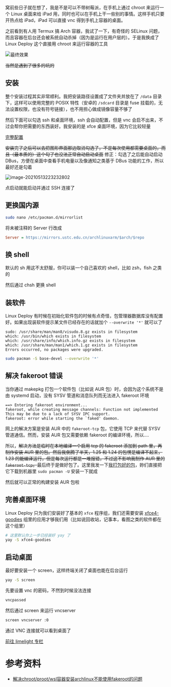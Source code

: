窝前些日子就在想了，我是不是可以不带树莓派，在手机上通过 chroot 来运行一个 Linux 桌面来给 iPad 用，同时也可以在手机上干一些别的事情。这样手机只要开热点给 iPad，iPad 可以直接 vnc 得到手机上容器的桌面。

之前看到有人用 Termux 搞 Arch 容器，我试了一下，有奇怪的 SELinux 问题，而且容器在后台还会被系统自动杀掉（因为是运行在用户层的）。于是我换成了 Linux Deploy 这个直接用 chroot 来运行容器的工具

![最终效果](https://i.loli.net/2021/05/13/ZlUnjghy7rksPuD.png#vwid=1730&vhei=1367)

~~当然是遇到了很多的坑的~~

## 安装

整个安装过程其实非常顺利。我把安装路径设置成了文件夹并放在了 `/data` 目录下，这样可以使用完整的 POSIX 特性（安卓的 `/sdcard` 目录是 fuse 挂载的，无法设置权限，也没有符号链接），也不用担心做成镜像容量不够了

然后下面可以勾选 ssh 和桌面环境，ssh 会自动配置，但是 vnc 会启不出来，不过会帮你把需要的东西装好。我安装的是 xfce 桌面环境，因为它比较轻量

[完整配置](https://cdn.lwqwq.com/pic/Screenshot_2021-05-13-20-41-12-42.jpg)

~~安装完了之后可以去把图形界面那边取消勾选了，不是每次使用都需要桌面的，而且（最本质的）这个勾了也没法正常自动启动桌面~~ 修正：勾选了之后能自动启动 DBus，方便在桌面中查看手机电量以及像通知之类基于 DBus 功能的工作，所以最好还是勾着

![image-20210513223232802](https://i.loli.net/2021/05/13/O7UcmCALI6TDFtj.png#vwid=625&vhei=159)

点启动就能启动并通过 SSH 连接了

## 更换国内源

```bash
sudo nano /etc/pacman.d/mirrorlist
```

将未被注释的 Server 行改成

```ini
Server = https://mirrors.ustc.edu.cn/archlinuxarm/$arch/$repo
```

## 换 shell

默认的 sh 用这不太舒服，你可以装一个自己喜欢的 shell，比如 zsh，fish 之类的

然后通过 chsh 更换 shell

## 装软件

Linux Deploy 有时候在初始化软件包的时候有点奇怪，包管理器数据库没有配置好。如果出现装软件提示某文件已经存在的话就加个 `--overwrite '*'` 就可以了

```
sudo: /usr/share/man/man8/visudo.8.gz exists in filesystem
which: /usr/bin/which exists in filesystem
which: /usr/share/info/which.info.gz exists in filesystem
which: /usr/share/man/man1/which.1.gz exists in filesystem
Errors occurred, no packages were upgraded.
```

```bash
sudo pacman -S base-devel --overwrite '*'
```

## 解决 fakeroot 错误

当你通过 makepkg 打包一个软件包（比如说 AUR 包）时，会因为这个系统不是由 systemd 启动，没有 SYSV 管道和消息队列而无法进入 fakeroot 环境

```
==> Entering fakeroot environment...
fakeroot, while creating message channels: Function not implemented
This may be due to a lack of SYSV IPC support.
fakeroot: error while starting the `faked' daemon.
```

网上的解决方案是安装 AUR 中的 `fakeroot-tcp` 包，它使用 TCP 来代替 SYSV 管道通信。然而，安装 AUR 包又需要依赖 fakeroot 的编译环境，所以....

所以，<del>解决方法是临时在本地编译一个启用 tcp 的 fakeroot 添加到 path 里，再制作安装 AUR 里的包。然后我倒腾了半天，1.25 和 1.24 的包愣是编译不起来，1.23 的能编译运行，但是每次运行都是一堆报错，不过这不影响我制作 AUR 里的 `fakeroot-tcp`。</del>最后终于是做好包了。这里我发一下[我打包好的包](https://downloads.lwqwq.com/%E5%BA%94%E7%94%A8/%E7%B3%BB%E7%BB%9F/fakeroot-tcp-1.25.3-2-aarch64.pkg.tar.xz)，妳们直接把它下载到机器里 `sudo pacman -U` 安装一下就成

然后就可以正常的构建安装 AUR 包啦

## 完善桌面环境

Linux Deploy 只为我们安装好了基本的 `xfce` 程序组，我们还需要安装 [xfce4-goodies](https://archlinux.org/groups/x86_64/xfce4-goodies/) 组里的应用才够我们用（比如说回收站，记事本，看图之类的软件都在这个组里）

```bash
# 这里默认你上一步已经装好 yay 了
yay -S xfce4-goodies
```

## 启动桌面

最好要安装一个 screen，这样终端关闭了桌面也能在后台运行

```bash
yay -S screen
```

先要设置 vnc 的密码，不然到时候没法连接

```bash
vncpassed
```

然后通过 screen 来运行 vncserver

```bash
screen vncserver :0
```

通过 VNC 连接就可以看到桌面了

[前往 limelight 专栏](https://limelight.moe/t/topic/6548)

# 参考资料

- [解决chroot/proot/wsl容器安装archlinux不能使用fakeroot的问题](https://zsxwz.com/2021/02/08/%E8%A7%A3%E5%86%B3chroot-proot-wsl%E5%AE%B9%E5%99%A8%E5%AE%89%E8%A3%85archlinux%E4%B8%8D%E8%83%BD%E4%BD%BF%E7%94%A8fakeroot%E7%9A%84%E9%97%AE%E9%A2%98/)
